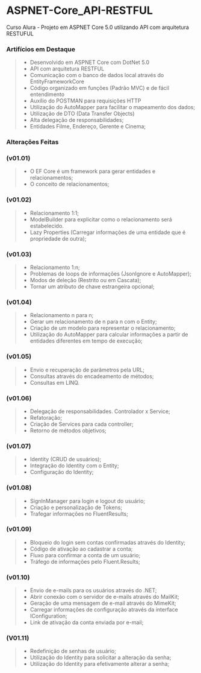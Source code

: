 # ASPNET-Core_API-RESTFUL
Curso Alura - Projeto em ASPNET Core 5.0 utilizando API com arquitetura RESTUFUL

### Artifícios em Destaque
> * Desenvolvido em ASPNET Core com DotNet 5.0
> * API com arquitetura RESTFUL
> * Comunicação com o banco de dados local através do EntityFrameworkCore
> * Código organizado em funções (Padrão MVC) e de fácil entendimento
> * Auxílio do POSTMAN para requisições HTTP
> * Utilização do AutoMapper para facilitar o mapeamento dos dados;
> * Utilização de DTO (Data Transfer Objects)
> * Alta delegação de responsabilidades;
> * Entidades Filme, Endereço, Gerente e Cinema;

### Alterações Feitas
### (v01.01)
> * O EF Core é um framework para gerar entidades e relacionamentos;
> * O conceito de relacionamentos;

### (v01.02)
> * Relacionamento 1:1;
> * ModelBuilder para explicitar como o relacionamento será estabelecido.
> * Lazy Properties (Carregar informações de uma entidade que é propriedade de outra);

### (v01.03)
> * Relacionamento 1:n;
> * Problemas de loops de informações (JsonIgnore e AutoMapper);
> * Modos de deleção (Restrito ou em Cascata);
> * Tornar um atributo de chave estrangeira opcional;

### (v01.04)
> * Relacionamento n para n;
> * Gerar um relacionamento de n para n com o Entity;
> * Criação de um modelo para representar o relacionamento;
> * Utilização do AutoMapper para calcular informações a partir de entidades diferentes em tempo de execução;

### (v01.05)
> * Envio e recuperação de parâmetros pela URL;    
> * Consultas através do encadeamento de métodos;
> * Consultas em LINQ.

### (v01.06)
> * Delegação de responsabilidades. Controlador x Service;
> * Refatoração;
> * Criação de Services para cada controller;
> * Retorno de métodos objetivos;

### (v01.07)
> * Identity (CRUD de usuários);
> * Integração do Identity com o Entity;
> * Configuração do Identity;

### (v01.08)
> * SignInManager para login e logout do usuário;
> * Criação e personalização de Tokens;    
> * Trafegar informações no FluentResults;

### (v01.09)
> * Bloqueio do login sem contas confirmadas através do Identity;
> * Código de ativação ao cadastrar a conta;
> * Fluxo para confirmar a conta de um usuário;
> * Tráfego de informações pelo Fluent.Results;

### (v01.10)
> * Envio de e-mails para os usuários através do .NET;
> * Abrir conexão com o servidor de e-mails através do MailKit;
> * Geração de uma mensagem de e-mail através do MimeKit;
> * Carregar informações de configuração através da interface IConfiguration;
> * Link de ativação da conta enviada por e-mail;

### (V01.11)
> * Redefinição de senhas de usuário;
> * Utilização do Identity para solicitar a alteração da senha;
> * Utilização do Identity para efetivamente alterar a senha;